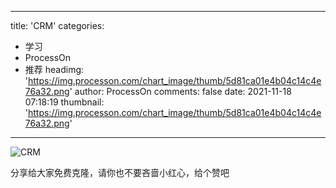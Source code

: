 
---
title: 'CRM'
categories: 
 - 学习
 - ProcessOn
 - 推荐
headimg: 'https://img.processon.com/chart_image/thumb/5d81ca01e4b04c14c4e76a32.png'
author: ProcessOn
comments: false
date: 2021-11-18 07:18:19
thumbnail: 'https://img.processon.com/chart_image/thumb/5d81ca01e4b04c14c4e76a32.png'
---

<div>   
<img class="thumb" alt="CRM" src="https://img.processon.com/chart_image/thumb/5d81ca01e4b04c14c4e76a32.png" referrerpolicy="no-referrer">
<p>分享给大家免费克隆，请你也不要吝啬小红心，给个赞吧</p>  
</div>
            
